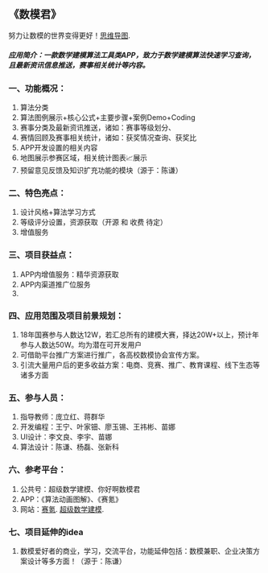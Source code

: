 ## 《数模君》
努力让数模的世界变得更好！[思维导图](https://www.processon.com/view/5cf42f77e4b05d5b38c2800d).
##### 应用简介：一款数学建模算法工具类APP，致力于数学建模算法快速学习查询，且最新资讯信息推送，赛事相关统计等内容。
### 一、功能概况：
1. 算法分类
2. 算法图例展示+核心公式+主要步骤+案例Demo+Coding
3. 赛事分类及最新资讯推送，诸如：赛事等级划分、
4. 赛情回顾及赛事相关统计，诸如：获奖情况查询、获奖比
5. APP开发设置的相关内容
6. 地图展示参赛区域，相关统计图表📈展示
7. 预留意见反馈及知识扩充功能的模块（源于：陈谦）
### 二、特色亮点：
1. 设计风格+算法学习方式
2. 等级评分设置，资源获取（开源 和 收费  待定）
3. 增值服务
### 三、项目获益点：
1. APP内增值服务：精华资源获取
2. APP内渠道推广位服务
3. 
### 四、应用范围及项目前景规划：
1. 18年国赛参与人数达12W，若汇总所有的建模大赛，择达20W+以上，预计年参与人数达50W。均为潜在可开发用户
2. 可借助平台推广方案进行推广，各高校数模协会宣传方案。
3. 引流大量用户后的更多收益方案：电商、竞赛、推广、教育课程、线下生态等诸多方面
### 五、参与人员：
1. 指导教师：庞立红、蒋群华
2. 开发编程：王宁、叶家钿、廖玉锡、王祎彬、苗娜
3. UI设计：李文良、李宇、苗娜
4. 算法设计：陈谦、杨磊、张新科

### 六、参考平台：
1. 公共号：超级数学建模、你好啊数模君
2. APP：《算法动画图解》、《赛氪》
3. 网站：[赛氪](http://www.saikr.com/).    [超级数学建模](http://www.cjsxjm.com/).


### 七、项目延伸的idea
1. 数模爱好者的商业，学习，交流平台，功能延伸包括：数模兼职、企业决策方案设计等多方面！（源于：陈谦）


